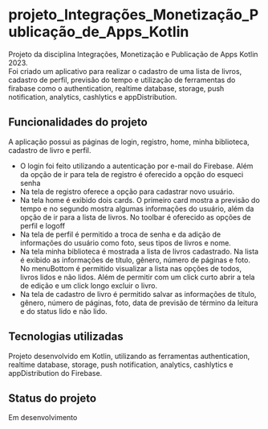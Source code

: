 # projeto_Integrações_Monetização_Publicação_de_Apps_Kotlin

Projeto da disciplina Integrações, Monetização e Publicação de Apps Kotlin 2023.<br> 
Foi criado um aplicativo para realizar o cadastro de uma lista de livros, cadastro de perfil, previsão do tempo e utilização de ferramentas do firabase como o authentication, realtime database, storage, push notification, analytics, cashlytics e appDistribution.

## Funcionalidades do projeto
A aplicação possui as páginas de login, registro, home, minha biblioteca, cadastro de livro e perfil. <br>
- O login foi feito utilizando a autenticação por e-mail do Firebase. Além da opção de ir para tela de registro é oferecido a opção do esqueci senha<br>
- Na tela de registro oferece a opção para cadastrar novo usuário.<br>
- Na tela home é exibido dois cards. O primeiro card mostra a previsão do tempo e no segundo mostra algumas informações do usuário, além da opção de ir para a lista de livros. No toolbar é oferecido as opções de perfil e logoff<br>
- Na tela de perfil é permitido a troca de senha e da adição de informações do usuário como foto, seus tipos de livros e nome.<br>
- Na tela minha biblioteca é mostrada a lista de livros cadastrado. Na lista é exibido as informações de título, gênero, número de páginas e foto. No menuBottom é permitido visualizar a lista nas opções de todos, livros lidos e não lidos. Além de permitir com um click curto abrir a tela de edição e um click longo excluir o livro.<br>
- Na tela de cadastro de livro é permitido salvar as informações de título, gênero, número de páginas, foto, data de previsão de término da leitura e do status lido e não lido.

## Tecnologias utilizadas
Projeto desenvolvido em Kotlin, utilizando as ferramentas authentication, realtime database, storage, push notification, analytics, cashlytics e appDistribution do Firebase.

## Status do projeto
Em desenvolvimento